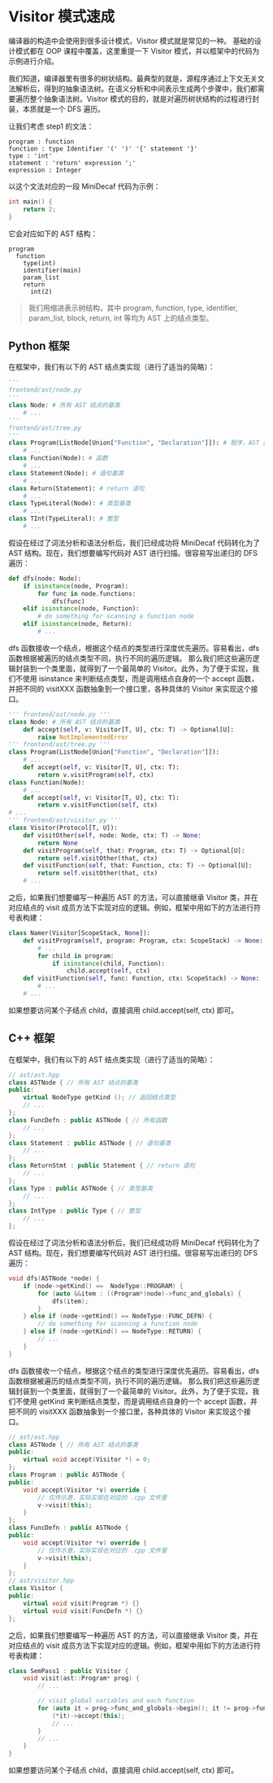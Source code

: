 # Visitor 模式速成
编译器的构造中会使用到很多设计模式，Visitor 模式就是常见的一种。 基础的设计模式都在 OOP 课程中覆盖，这里重提一下 Visitor 模式，并以框架中的代码为示例进行介绍。

我们知道，编译器里有很多的树状结构。最典型的就是，源程序通过上下文无关文法解析后，得到的抽象语法树。在语义分析和中间表示生成两个步骤中，我们都需要遍历整个抽象语法树。Visitor 模式的目的，就是对遍历树状结构的过程进行封装，本质就是一个 DFS 遍历。

让我们考虑 step1 的文法：

```
program : function
function : type Identifier '(' ')' '{' statement '}'
type : 'int'
statement : 'return' expression ';'
expression : Integer
```

以这个文法对应的一段 MiniDecaf 代码为示例：

```C
int main() {
    return 2;
}
```

它会对应如下的 AST 结构：

```
program
  function
    type(int)
    identifier(main)
    param_list
    return
      int(2)
```

> 我们用缩进表示树结构，其中 program, function, type, identifier, param_list, block, return, int 等均为 AST 上的结点类型。

## Python 框架

在框架中，我们有以下的 AST 结点类实现（进行了适当的简略）：

```python
'''
frontend/ast/node.py
'''
class Node: # 所有 AST 结点的基类
    # ...
'''
frontend/ast/tree.py
'''
class Program(ListNode[Union["Function", "Declaration"]]): # 程序，AST 的根结点类型
    # ...
class Function(Node): # 函数
    # ...
class Statement(Node): # 语句基类
    # ...
class Return(Statement): # return 语句
    # ...
class TypeLiteral(Node): # 类型基类
    # ...
class TInt(TypeLiteral): # 整型
    # ...
```

假设在经过了词法分析和语法分析后，我们已经成功将 MiniDecaf 代码转化为了 AST 结构。现在，我们想要编写代码对 AST 进行扫描。很容易写出递归的 DFS 遍历：

```python
def dfs(node: Node):
    if isinstance(node, Program):
        for func in node.functions:
            dfs(func)
    elif isinstance(node, Function):
        # do something for scanning a function node
    elif isinstance(node, Return):
        # ...
```

dfs 函数接收一个结点，根据这个结点的类型进行深度优先遍历。容易看出，dfs 函数根据被遍历的结点类型不同，执行不同的遍历逻辑。 那么我们把这些遍历逻辑封装到一个类里面，就得到了一个最简单的 Visitor。此外，为了便于实现，我们不使用 isinstance 来判断结点类型，而是调用结点自身的一个 accept 函数，并把不同的 visitXXX 函数抽象到一个接口里，各种具体的 Visitor 来实现这个接口。

```python
''' frontend/ast/node.py '''
class Node: # 所有 AST 结点的基类
    def accept(self, v: Visitor[T, U], ctx: T) -> Optional[U]:
        raise NotImplementedError
''' frontend/ast/tree.py '''
class Program(ListNode[Union["Function", "Declaration"]]):
    # ...
    def accept(self, v: Visitor[T, U], ctx: T):
        return v.visitProgram(self, ctx)
class Function(Node):
    # ...
    def accept(self, v: Visitor[T, U], ctx: T):
        return v.visitFunction(self, ctx)
# ...
''' frontend/ast/visitor.py '''
class Visitor(Protocol[T, U]):
    def visitOther(self, node: Node, ctx: T) -> None:
        return None
    def visitProgram(self, that: Program, ctx: T) -> Optional[U]:
        return self.visitOther(that, ctx)
    def visitFunction(self, that: Function, ctx: T) -> Optional[U]:
        return self.visitOther(that, ctx)
    # ...
```

之后，如果我们想要编写一种遍历 AST 的方法，可以直接继承 Visitor 类，并在对应结点的 visit 成员方法下实现对应的逻辑。例如，框架中用如下的方法进行符号表构建：

```python
class Namer(Visitor[ScopeStack, None]):
    def visitProgram(self, program: Program, ctx: ScopeStack) -> None:
        # ...
        for child in program:
            if isinstance(child, Function):
                child.accept(self, ctx)    
    def visitFunction(self, func: Function, ctx: ScopeStack) -> None:
        # ...
    # ...
```

如果想要访问某个子结点 child，直接调用 child.accept(self, ctx) 即可。

## C++ 框架

在框架中，我们有以下的 AST 结点类实现（进行了适当的简略）：

```C++
// ast/ast.hpp
class ASTNode { // 所有 AST 结点的基类
public:
    virtual NodeType getKind (); // 返回结点类型
    // ...
};
class FuncDefn : public ASTNode { // 所有函数
    // ...
};
class Statement : public ASTNode { // 语句基类
    // ...
};
class ReturnStmt : public Statement { // return 语句
    // ...
};
class Type : public ASTNode { // 类型基类
    // ...
};
class IntType : public Type { // 整型
    // ...
};
```

假设在经过了词法分析和语法分析后，我们已经成功将 MiniDecaf 代码转化为了 AST 结构。现在，我们想要编写代码对 AST 进行扫描。很容易写出递归的 DFS 遍历：

```C++
void dfs(ASTNode *node) {
    if (node->getKind() ==  NodeType::PROGRAM) {
        for (auto &&item : ((Program*)node)->func_and_globals) {
            dfs(item);
        }
    } else if (node->getKind() == NodeType::FUNC_DEFN) {
        // do something for scanning a function node
    } else if (node->getKind() == NodeType::RETURN) {
        // ...
    }
}
```

dfs 函数接收一个结点，根据这个结点的类型进行深度优先遍历。容易看出，dfs 函数根据被遍历的结点类型不同，执行不同的遍历逻辑。 那么我们把这些遍历逻辑封装到一个类里面，就得到了一个最简单的 Visitor。此外，为了便于实现，我们不使用 getKind 来判断结点类型，而是调用结点自身的一个 accept 函数，并把不同的 visitXXX 函数抽象到一个接口里，各种具体的 Visitor 来实现这个接口。

```C++
// ast/ast.hpp
class ASTNode { // 所有 AST 结点的基类
public:
    virtual void accept(Visitor *) = 0;
};
class Program : public ASTNode {
public:
    void accept(Visitor *v) override {
        // 仅作示意，实际实现在对应的 .cpp 文件里
        v->visit(this);
    }
};
class FuncDefn : public ASTNode {
public:
    void accept(Visitor *v) override {
        // 仅作示意，实际实现在对应的 .cpp 文件里
        v->visit(this);
    }
};
// ast/visitor.hpp
class Visitor {
public:
    virtual void visit(Program *) {}
    virtual void visit(FuncDefn *) {}
};
```

之后，如果我们想要编写一种遍历 AST 的方法，可以直接继承 Visitor 类，并在对应结点的 visit 成员方法下实现对应的逻辑。例如，框架中用如下的方法进行符号表构建：

```C++
class SemPass1 : public Visitor {
    void visit(ast::Program* prog) {
        // ...

        // visit global variables and each function
        for (auto it = prog->func_and_globals->begin(); it != prog->func_and_globals->end(); ++it) {
            (*it)->accept(this);
            // ...
        }
        // ...
    }
}
```

如果想要访问某个子结点 child，直接调用 child.accept(self, ctx) 即可。